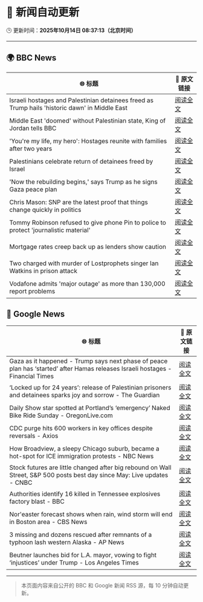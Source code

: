# 🧠 新闻自动更新

🕒 更新时间：**2025年10月14日 08:37:13（北京时间）**

---

## 🌍 BBC News

| 🌐 标题 | 🔗 原文链接 |
|--------|-------------|
| Israeli hostages and Palestinian detainees freed as Trump hails 'historic dawn' in Middle East | [阅读全文](https://www.bbc.com/news/articles/c740jx07vz0o?at_medium=RSS&at_campaign=rss) |
| Middle East 'doomed' without Palestinian state, King of Jordan tells BBC | [阅读全文](https://www.bbc.com/news/articles/c3w965y65zzo?at_medium=RSS&at_campaign=rss) |
| 'You're my life, my hero': Hostages reunite with families after two years | [阅读全文](https://www.bbc.com/news/articles/cyv8p8m4qg6o?at_medium=RSS&at_campaign=rss) |
| Palestinians celebrate return of detainees freed by Israel | [阅读全文](https://www.bbc.com/news/articles/cr430epq45go?at_medium=RSS&at_campaign=rss) |
| 'Now the rebuilding begins,' says Trump  as he signs Gaza peace plan | [阅读全文](https://www.bbc.com/news/articles/c709jxxrrvlo?at_medium=RSS&at_campaign=rss) |
| Chris Mason: SNP are the latest proof that things change quickly in politics | [阅读全文](https://www.bbc.com/news/articles/cdx4lz0789xo?at_medium=RSS&at_campaign=rss) |
| Tommy Robinson refused to give phone Pin to police to protect 'journalistic material' | [阅读全文](https://www.bbc.com/news/articles/c2lp1k7pnpno?at_medium=RSS&at_campaign=rss) |
| Mortgage rates creep back up as lenders show caution | [阅读全文](https://www.bbc.com/news/articles/cdx4l557n1lo?at_medium=RSS&at_campaign=rss) |
| Two charged with murder of Lostprophets singer Ian Watkins in prison attack | [阅读全文](https://www.bbc.com/news/articles/c3drdy5ry2do?at_medium=RSS&at_campaign=rss) |
| Vodafone admits 'major outage' as more than 130,000 report problems | [阅读全文](https://www.bbc.com/news/articles/c5yldldx659o?at_medium=RSS&at_campaign=rss) |

## 📰 Google News

| 🌐 标题 | 🔗 原文链接 |
|--------|-------------|
| Gaza as it happened - Trump says next phase of peace plan has ‘started’ after Hamas releases Israeli hostages - Financial Times | [阅读全文](https://news.google.com/rss/articles/CBMicEFVX3lxTE5GS2pOMk5QMDVmTndlaWFNSHJxVGJKVmtRY0RIcmdSWXdseUxrWVRVN3pJQ0Qzb2s5TDc0aVdMM1g4UFp4cUZOcjJBVWJNZG95XzRXRVZjYVlLVkV5T3hfVVBnb1hIVGctMmRJeWxNaTg?oc=5) |
| ‘Locked up for 24 years’: release of Palestinian prisoners and detainees sparks joy and sorrow - The Guardian | [阅读全文](https://news.google.com/rss/articles/CBMihgFBVV95cUxOVE5EX0k0aDRlUHJpeE1mS2pRYjlfaHh2U1ZIczc3bENOaGNzZ2Jpb1ItQl9zMmVkLWtFaGFyQnRFMEYzN3ZJaDY5QURQUzJRM2M5X1FKRm9rQkdUY1hYTk1QdF95TmxDbzJJbUFOd3dVeWY0UlFSb3RnM3VkS2ZHOVNrbGpmQQ?oc=5) |
| Daily Show star spotted at Portland’s ‘emergency’ Naked Bike Ride Sunday - OregonLive.com | [阅读全文](https://news.google.com/rss/articles/CBMitAFBVV95cUxORkVrQ2dmV1ZCRWRYWjhvZFluMmR1YkE1dmo0Vk5Qd0RicXRPdVhpdnAzYnpJTWMtTlUtVXFpZTMtaTh3a0N1TmtzYy03YkNZTnZ1NWtjU1lOSnBULVJuSnZlNlcwTWZvcnk4Qml6bi1iZXdGSG5DUElQNURGdFR4Y0NSdnAyOVFqcjVlU3hoZE9SMHBJX2xmaUhpNEhpam9waWdmOERiUjFEamZ0OU03MjE5LW_SAcgBQVVfeXFMUHhCMXpjR0JJVVRRZlluZWxGUVRILXZnZHQ0eGtDQWprLU11TGZmX3BnU1VDYW82Rm56dEtpZW9xRUYxeS1EenNUd2w2OEZTeV80Tk1FTEJ6X0RneVNqN3FGZjdkUWdGOEZqekRiSUp0VGUteElfcjYxOEJIdVd6U3pndHV3eVFDY2RNU2RYbDRTYno4VnlENFdQTDlYaFFGLTJMLV9Tczd6T2xzMjJjQlAzNl96VTlQVkprcV9oaldHSFZzak85RHQ?oc=5) |
| CDC purge hits 600 workers in key offices despite reversals - Axios | [阅读全文](https://news.google.com/rss/articles/CBMid0FVX3lxTE4xQ21PUEJGV2ZzamczRWhSUnEzTDJfTmFwaXNsc0tSc0RpWEN6eFM3Q2R5dl9vd29oSU9fT2F6Z3FRdFVtMk1wU2FieTg3SGZDd3huWUtMTW10eWlzN01pdG5VUFVPT201VmhadU54UGNqbkM2NUw4?oc=5) |
| How Broadview, a sleepy Chicago suburb, became a hot-spot for ICE immigration protests - NBC News | [阅读全文](https://news.google.com/rss/articles/CBMioAFBVV95cUxOSlhDLTBPOWdxZFhBT2FtOVYwSE5vWVViWElNN0htZExfMnduTWNNWDhHc1RvY1RZQkN5aTVlTmduWWd4VmtfWm8yNE5QdEw4ZWtZT3dHRGw3WmM2U0MtSlFRald0dHBCcWF3UHBoVmYtcDBYOVd3aldsRnhabEU4SVhOQ3Y4am1xQ1dDam5PSHR4TUU1M01OY0dvd1dHd2Np0gFWQVVfeXFMTUt5LXpQM2tqWE9CaUE2UnJXN0xybXRpcXZqcUlCSVc4U3Z3cGp3a3dGVi1Dd1ZRYnJYZFZlR0dpLUVTTE52SkpoLTBIVUptc1ZyM19MSUE?oc=5) |
| Stock futures are little changed after big rebound on Wall Street, S&P 500 posts best day since May: Live updates - CNBC | [阅读全文](https://news.google.com/rss/articles/CBMid0FVX3lxTE5BdlJObS1oSC1VX2FubEQySV9YRnNnUXphQlR1OEtxT1dGVng2V3F3d2xhRi10ZW12S1dZbVlqTmhwbjBrdWplb0ExWGdxNE5Bc1lvd3BXc0wwVkQ0b2pLVktTTGJDc3ZqRUxOSFJTTlQ3b1VvZTc00gF8QVVfeXFMTmgzNDRsaTdFc2htcTZKWVdQRzM5aGQwZTNHYmxNR1JDV1M2R0UtbGZKRWhGZWRuN1VXYlhJdXEwanVNTUVaWFdycWxZR3hPbk1WRjdFdHhoQWJyWG1HVDExSGtDTXRVekxKZmk5VzlFVlhNMVdPM0ZTSEhiOQ?oc=5) |
| Authorities identify 16 killed in Tennessee explosives factory blast - BBC | [阅读全文](https://news.google.com/rss/articles/CBMiWkFVX3lxTE44RHZhd0tLTGZVRHdOMXgwbm56VnJWTFVjQVF1X0lyZVpHTkpGXy1aTDFlaFZnaVUzeldheXdLYTZnaHhUc2t3M2xNTjA1ZTN1NEdqZXpOdENXdw?oc=5) |
| Nor'easter forecast shows when rain, wind storm will end in Boston area - CBS News | [阅读全文](https://news.google.com/rss/articles/CBMigAFBVV95cUxPM3ZlOVpDczRKdXcyMmI1NGVNWFh0R2lMaXZubVNRQXhXRFRsZEloY2E5ZGpNRDJOcDdRSFhST09vbUpCUHdtOHBTNDNRTzVMZlBvM05tUnhBSE9DMHRGVWVRVjE2akg3TFZWaFZSSmJjclloLXdrRGdqNU5ETzVUQQ?oc=5) |
| 3 missing and dozens rescued after remnants of a typhoon lash western Alaska - AP News | [阅读全文](https://news.google.com/rss/articles/CBMipgFBVV95cUxQb1YtdElUNEZRUGdQNld0NVQ2c2NLdEFnMW85Z1NqMjY1XzZVUnpPaHA4bWlkT0FmNFdxTWZmZHp2cnQzZ3AtbmtEZ0JaOUFXVWFpaDBxS3J5NEdQS2RydWN5eGpqbHEzSXc3ejduZm9xT25EN21mTFhwa2tZZGJtTWJIOEhnZUNDYlRDOTVOWVBrYUJoU0hkeVowd3hiVDVqU1ZJRld3?oc=5) |
| Beutner launches bid for L.A. mayor, vowing to fight ‘injustices’ under Trump - Los Angeles Times | [阅读全文](https://news.google.com/rss/articles/CBMi2wFBVV95cUxPZHRkWVJpMVlvZkl4SG9YaDgyRVdzSG5aOWVYSW1PS09DM0lyaTd2cUpwZG9mTjVuUy1INzNIeU1aN254M0VpOW1WUkJPR0ItNmlGYXFaV0g5TGVQcFFXbFg3SkFjdF9DcHhGakY3cGRRdmplZE0yWHV3cVF1dVdoUUc2OHA3SWZodldIdmprQ3l2QjdVX290ajNiWlBOaWZTVk4zMm1pSEtpazNubEpJR1Q4Uk1qMzBQOXhDUzNpdVFGSjgxd3pnclZZNjY3NHRCdVhyM2Q2S1lBTjQ?oc=5) |

---
> 本页面内容来自公开的 BBC 和 Google 新闻 RSS 源，每 10 分钟自动更新。
